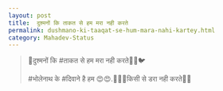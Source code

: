 ```yaml
---
layout: post
title:  दुश्मनों कि ताकत से हम मरा नही करते
permalink: dushmano-ki-taaqat-se-hum-mara-nahi-kartey.html
category: Mahadev-Status
---
```

> 🍃दुश्मनों कि #ताकत से हम मरा नही करते🐼🐧🐦
> 
> #भोलेनाथ के #दिवाने है हम 😍😍.🐙🐡🐠किसी से डरा नही करते🙌🙌